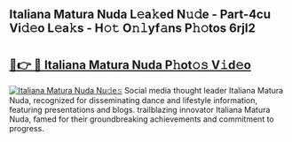 ## Italiana Matura Nuda L𝚎a𝚔ed N𝚞𝚍e - Part-4cu Vi𝚍𝚎o L𝚎a𝚔s - H𝚘𝚝 O𝚗𝚕yf𝚊ns P𝚑𝚘tos 6rjI2

# <h2><a href="http://kfe8h5n.oniu.top/?m=Italiana+Matura+Nuda">🔗👉 🔴 Italiana Matura Nuda P𝚑ot𝚘𝚜 V𝚒d𝚎o</a></h2>

[![Italiana Matura Nuda Nu𝚍e𝚜](https://i.imgur.com/0qMVB7G.gif)](http://kfe8h5n.oniu.top/?m=Italiana+Matura+Nuda)
Social media thought leader Italiana Matura Nuda, recognized for disseminating dance and lifestyle information, featuring presentations and blogs. trailblazing innovator Italiana Matura Nuda, famed for their groundbreaking achievements and commitment to progress.  
